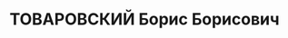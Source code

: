 ---
title: ТОВАРОВСКИЙ Борис Борисович
description: 'образование: комвуз в Ленинграде, член ВКП(б) с 1919 г. Место работы:
  зав. Экономическим отделом «Известий». Прож.: г. Москва. Арестован 08.1937. Приговор:
  ВК ВС СССР, 21.12.1937 - ВМН. Расстрелян 22.12.1937. Реабилитация: Военная коллегия
  ВС СССР, 23.05.1956 - за отсутствием состава преступления.'
---